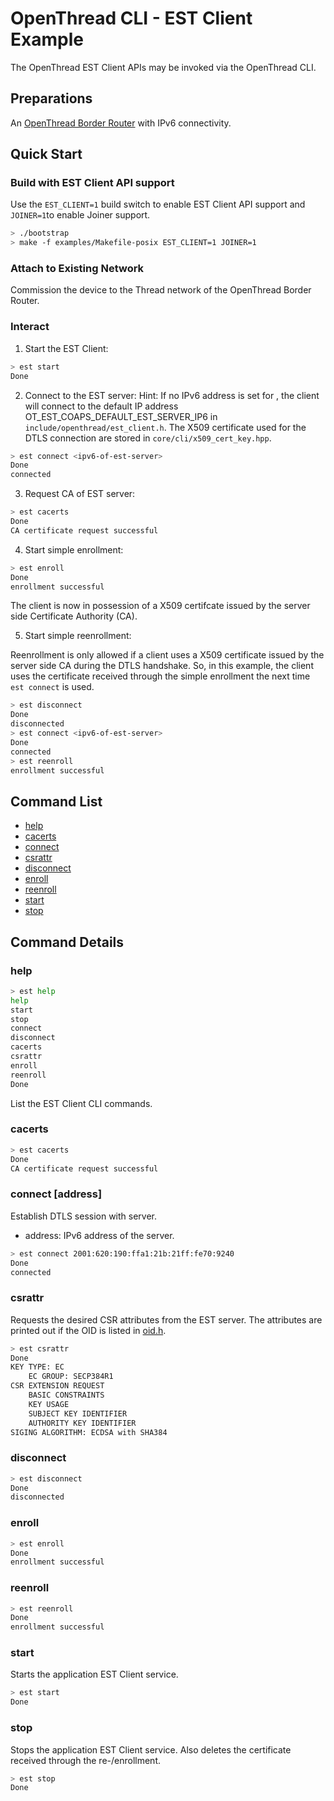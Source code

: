 # OpenThread CLI - EST Client Example

The OpenThread EST Client APIs may be invoked via the OpenThread CLI.

## Preparations

An [OpenThread Border Router](https://openthread.io/guides/border-router/) with IPv6 connectivity.

## Quick Start

### Build with EST Client API support

Use the `EST_CLIENT=1` build switch to enable EST Client API support and `JOINER=1`to enable Joiner support.

```bash
> ./bootstrap
> make -f examples/Makefile-posix EST_CLIENT=1 JOINER=1
```

### Attach to Existing Network

Commission the device to the Thread network of the OpenThread Border Router.

### Interact

1. Start the EST Client:

```bash
> est start
Done
```

2. Connect to the EST server: 
Hint: If no IPv6 address is set for <ipv6-of-est-server>, the client will connect to the default IP address 
OT_EST_COAPS_DEFAULT_EST_SERVER_IP6 in `include/openthread/est_client.h`. The X509 certificate used for the
DTLS connection are stored in `core/cli/x509_cert_key.hpp`.

```bash
> est connect <ipv6-of-est-server>
Done
connected
```

3. Request CA of EST server:

```bash
> est cacerts
Done
CA certificate request successful
```

4. Start simple enrollment:

```bash
> est enroll
Done
enrollment successful
```
The client is now in possession of a X509 certifcate issued by the server side Certificate Authority (CA).

5. Start simple reenrollment:

Reenrollment is only allowed if a client uses a X509 certificate issued by the server side CA during the DTLS handshake. So, in this 
example, the client uses the certificate received through the simple enrollment the next time `est connect` is used.  

```bash
> est disconnect
Done
disconnected
> est connect <ipv6-of-est-server>
Done
connected
> est reenroll
enrollment successful
```

## Command List

* [help](#help)
* [cacerts](#cacerts)
* [connect](#connect-address)
* [csrattr](#csrattr)
* [disconnect](#disconnect)
* [enroll](#enroll)
* [reenroll](#reenroll)
* [start](#start)
* [stop](#stop)

## Command Details

### help

```bash
> est help
help
start
stop
connect
disconnect
cacerts
csrattr
enroll
reenroll
Done
```

List the EST Client CLI commands.

### cacerts

```bash
> est cacerts
Done
CA certificate request successful
```

### connect \[address\]

Establish DTLS session with server.

* address: IPv6 address of the server.

```bash
> est connect 2001:620:190:ffa1:21b:21ff:fe70:9240
Done
connected
```

### csrattr

Requests the desired CSR attributes from the EST server. The attributes are printed out if the OID
is listed in [oid.h](openthread/third_party/mbedtls/repo/include/mbedtls/oid.h).

```bash
> est csrattr 
Done
KEY TYPE: EC
    EC GROUP: SECP384R1
CSR EXTENSION REQUEST
    BASIC CONSTRAINTS
    KEY USAGE
    SUBJECT KEY IDENTIFIER
    AUTHORITY KEY IDENTIFIER
SIGING ALGORITHM: ECDSA with SHA384
```

### disconnect

```bash
> est disconnect 
Done
disconnected
```

### enroll

```bash
> est enroll
Done
enrollment successful
```

### reenroll

```bash
> est reenroll
Done
enrollment successful
```

### start

Starts the application EST Client service. 

```bash
> est start
Done
```

### stop

Stops the application EST Client service. Also deletes the certificate received through the re-/enrollment.

```bash
> est stop
Done
```

